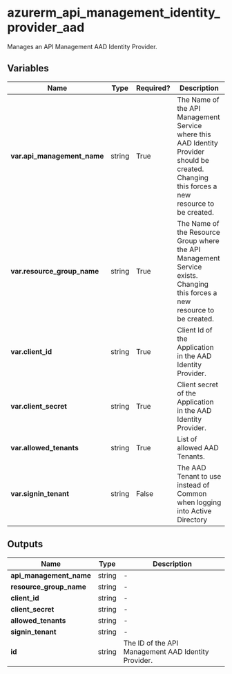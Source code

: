 # azurerm_api_management_identity_provider_aad

Manages an API Management AAD Identity Provider.

## Variables

| Name | Type | Required? |  Description |
| ---- | ---- | --------- |  ----------- |
| **var.api_management_name** | string | True | The Name of the API Management Service where this AAD Identity Provider should be created. Changing this forces a new resource to be created. | 
| **var.resource_group_name** | string | True | The Name of the Resource Group where the API Management Service exists. Changing this forces a new resource to be created. | 
| **var.client_id** | string | True | Client Id of the Application in the AAD Identity Provider. | 
| **var.client_secret** | string | True | Client secret of the Application in the AAD Identity Provider. | 
| **var.allowed_tenants** | string | True | List of allowed AAD Tenants. | 
| **var.signin_tenant** | string | False | The AAD Tenant to use instead of Common when logging into Active Directory | 



## Outputs

| Name | Type | Description |
| ---- | ---- | --------- | 
| **api_management_name** | string  | - | 
| **resource_group_name** | string  | - | 
| **client_id** | string  | - | 
| **client_secret** | string  | - | 
| **allowed_tenants** | string  | - | 
| **signin_tenant** | string  | - | 
| **id** | string  | The ID of the API Management AAD Identity Provider. | 